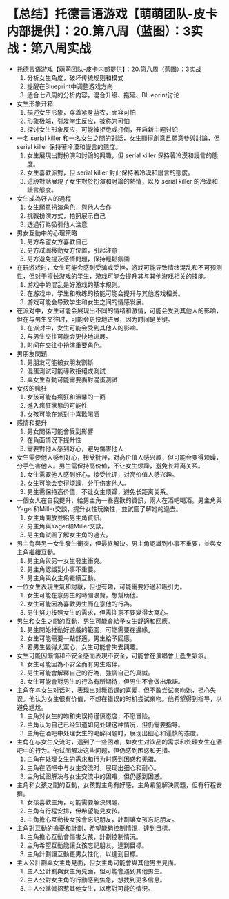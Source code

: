 # 【总结】托德言语游戏【萌萌团队-皮卡内部提供】：20.第八周（蓝图）：3实战：第八周实战

-   托德言语游戏【萌萌团队-皮卡内部提供】：20.第八周（蓝图）：3实战
    1.  分析女生角度，破坏传统规则和模式
    2.  提醒在Blueprint中调整游戏方向
    3.  适合七八周的分析内容，混合升级、拖延、Blueprint讨论
-   女生形象开箱
    1.  描述女生形象，穿着紧身蓝衣，面容可怕
    2.  形象极端，引发学生反应，被称为可怕
    3.  探讨女生形象反应，可能被拒绝或打倒，开启新主题讨论
-   一名 serial killer 和一名女生之間的對話，女生顯得創意且願意參與討論，但 serial killer 保持著冷漠和謾言的態度。
    1.  女生展現出對扮演和討論的興趣，但 serial killer 保持著冷漠和謾言的態度。
    2.  女生喜歡派對，但 serial killer 對此保持著冷漠和謾言的態度。
    3.  這段對話展現了女生對於扮演和討論的熱情，以及 serial killer 的冷漠和謾言態度。
-   女生成為好人的過程
    1.  女生願意扮演角色，與他人合作
    2.  挑戰扮演方式，拍照展示自己
    3.  透過行為吸引他人注意
-   男女互動中的心理策略
    1.  男方希望女方喜歡自己
    2.  男方試圖移動女方位置，引起注意
    3.  男方避免提及感情問題，保持輕鬆氛圍
-   在玩游戏时，女生可能会感到受骗或受挫，游戏可能导致情绪混乱和不可预测性，但对于擅长游戏的学生，游戏可能会提升其与其他游戏相关的技能。
    1.  游戏中的混乱是好游戏的基本规则。
    2.  在游戏中，学生和教练的技能可能会提升与其他游戏相关。
    3.  游戏可能会导致学生和女生之间的情感发展。
-   在派对中，女生可能会展现出不同的情绪和激情，可能会受到其他人的影响，但在与男生交往时，可能会更快地进展，因为时间是关键。
    1.  在派对中，女生可能会受到其他人的影响。
    2.  与男生交往可能会更快地进展。
    3.  时间在交往中扮演重要角色。
-   男朋友問題
    1.  男朋友可能被女朋友割斷
    2.  混蛋測試可能導致拒絕或測試
    3.  與女生互動可能需要面對混蛋測試
-   女孩的瘋狂
    1.  女孩可能有瘋狂和溫馨的一面
    2.  進入瘋狂狀態的可能性
    3.  女孩可能在派對中喜歡喝酒
-   感情和提升
    1.  男女關係可能會受到影響
    2.  在負面情況下提升性
    3.  需要對他人感到好心，避免傷害他人
-   女生需要他人感到好心，接受批评，对高价值人感兴趣，但可能会变得烦躁，分手伤害他人。男生需保持高价值，不让女生烦躁，避免长距离关系。
    1.  女生需要他人感到好心，接受批评，对高价值人感兴趣。
    2.  女生可能会变得烦躁，分手伤害他人。
    3.  男生需保持高价值，不让女生烦躁，避免长距离关系。
-   一個女人在自我提升，給男主角一些喜歡的資訊，兩人在酒吧喝酒。男主角與Yager和Miller交談，提升女性玩樂性，並試圖了解她的過去。
    1.  女主角開放並給男主角資訊。
    2.  男主角與Yager和Miller交談。
    3.  男主角試圖了解女主角的過去。
-   男主角與另一女生發生衝突，但最終解決。男主角認識到小事不重要，並與女主角繼續互動。
    1.  男主角與另一女生發生衝突。
    2.  男主角認識到小事不重要。
    3.  男主角與女主角繼續互動。
-   一位女生表現生氣和討厭，但也有趣，可能需要舒適和吸引力。
    1.  女生可能在意男生的時間浪費，想幫助他。
    2.  女生可能因為喜歡男生而在意他的行為。
    3.  男生努力按照女生的需求，但需注意不要變得太窩心。
-   男生和女生之間的互動，男生可能會給予女生舒適和回應。
    1.  男生開始推動好遊戲的範圍，可能需要在邊緣。
    2.  女生可能需要一點舒適，男生給予回應。
    3.  若男生變得太窩心，女生可能會失去興趣。
-   女生可能因懶惰和不安全感而表現不安全，可能會在演唱會上產生氣氛。
    1.  女生可能因為不安全而有男生陪伴。
    2.  男生可能會解釋自己的行為，強調自己的真誠。
    3.  女生可能會對男生的行為有所期待，但男生不會做出承諾。
-   主角在与女生对话时，表现出对舞蹈课的喜爱，但不敢尝试亲吻她，担心失误。他认为女生很有价值，不想在错误的时机尝试亲吻。他希望得到指导，以避免尴尬。
    1.  主角对女生的吻和失误持谨慎态度，不愿冒险。
    2.  主角认为自己已经知道如何处理这种情况，但仍需要指导。
    3.  主角在酒吧中处理女生的喝醉问题时，展现出细心和谨慎的态度。
-   主角在与女生交流时，遇到了一些困难，如女生对饮品的需求和处理女生在酒吧中的行为。他试图解决这些问题，但仍感到困惑和无措。
    1.  主角在处理女生的需求和行为时感到困惑和无措。
    2.  主角在酒吧中与女生交流时，展现出细心和耐心。
    3.  主角试图解决与女生交流中的困难，但仍感到困惑。
-   主角和女孩之間的互動，女孩對主角有好感，主角希望解決問題，但有行程安排。
    1.  女孩喜歡主角，可能需要解決問題。
    2.  主角有行程安排，但希望能見女孩。
    3.  主角擔心互動後女孩會忘記朋友，計劃讓女孩忘記朋友。
-   主角對互動的擔憂和計劃，希望能夠控制情況，達到目標。
    1.  主角擔心互動會傷害女孩，計劃控制情況。
    2.  主角希望互動能讓女孩忘記朋友，達到目標。
    3.  主角計劃讓互動更男女性化，以達到目標。
-   主人公計劃與女主角見面，但女主角可能會與其他男生見面。
    1.  主人公計劃與女主角見面，但可能會遇到其他男生。
    2.  主人公對女主角的行動感到焦急，想找到更多信息。
    3.  主人公準備招惹其他女生，以應對可能的情況。
